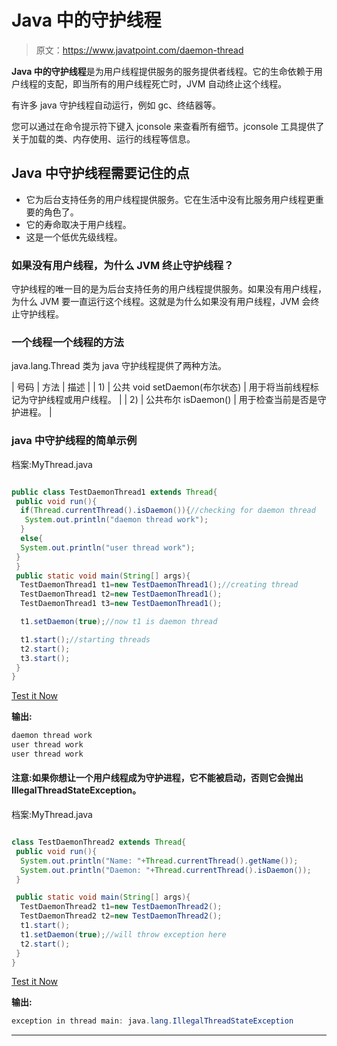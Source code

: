 # Java 中的守护线程

> 原文：<https://www.javatpoint.com/daemon-thread>

**Java 中的守护线程**是为用户线程提供服务的服务提供者线程。它的生命依赖于用户线程的支配，即当所有的用户线程死亡时，JVM 自动终止这个线程。

有许多 java 守护线程自动运行，例如 gc、终结器等。

您可以通过在命令提示符下键入 jconsole 来查看所有细节。jconsole 工具提供了关于加载的类、内存使用、运行的线程等信息。

## Java 中守护线程需要记住的点

*   它为后台支持任务的用户线程提供服务。它在生活中没有比服务用户线程更重要的角色了。
*   它的寿命取决于用户线程。
*   这是一个低优先级线程。

### 如果没有用户线程，为什么 JVM 终止守护线程？

守护线程的唯一目的是为后台支持任务的用户线程提供服务。如果没有用户线程，为什么 JVM 要一直运行这个线程。这就是为什么如果没有用户线程，JVM 会终止守护线程。

### 一个线程一个线程的方法

java.lang.Thread 类为 java 守护线程提供了两种方法。

| 号码 | 方法 | 描述 |
| 1) | 公共 void setDaemon(布尔状态) | 用于将当前线程标记为守护线程或用户线程。 |
| 2) | 公共布尔 isDaemon() | 用于检查当前是否是守护进程。 |

### java 中守护线程的简单示例

档案:MyThread.java

```java

public class TestDaemonThread1 extends Thread{
 public void run(){
  if(Thread.currentThread().isDaemon()){//checking for daemon thread
   System.out.println("daemon thread work");
  }
  else{
  System.out.println("user thread work");
 }
 }
 public static void main(String[] args){
  TestDaemonThread1 t1=new TestDaemonThread1();//creating thread
  TestDaemonThread1 t2=new TestDaemonThread1();
  TestDaemonThread1 t3=new TestDaemonThread1();

  t1.setDaemon(true);//now t1 is daemon thread

  t1.start();//starting threads
  t2.start();
  t3.start();
 }
}

```

[Test it Now](https://www.javatpoint.com/opr/test.jsp?filename=TestDaemonThread1)

**输出:**

```java
daemon thread work
user thread work
user thread work

```

#### 注意:如果你想让一个用户线程成为守护进程，它不能被启动，否则它会抛出 IllegalThreadStateException。

档案:MyThread.java

```java

class TestDaemonThread2 extends Thread{
 public void run(){
  System.out.println("Name: "+Thread.currentThread().getName());
  System.out.println("Daemon: "+Thread.currentThread().isDaemon());
 }

 public static void main(String[] args){
  TestDaemonThread2 t1=new TestDaemonThread2();
  TestDaemonThread2 t2=new TestDaemonThread2();
  t1.start();
  t1.setDaemon(true);//will throw exception here
  t2.start();
 }
}

```

[Test it Now](https://www.javatpoint.com/opr/test.jsp?filename=TestDaemonThread2)

**输出:**

```java
exception in thread main: java.lang.IllegalThreadStateException

```

* * *